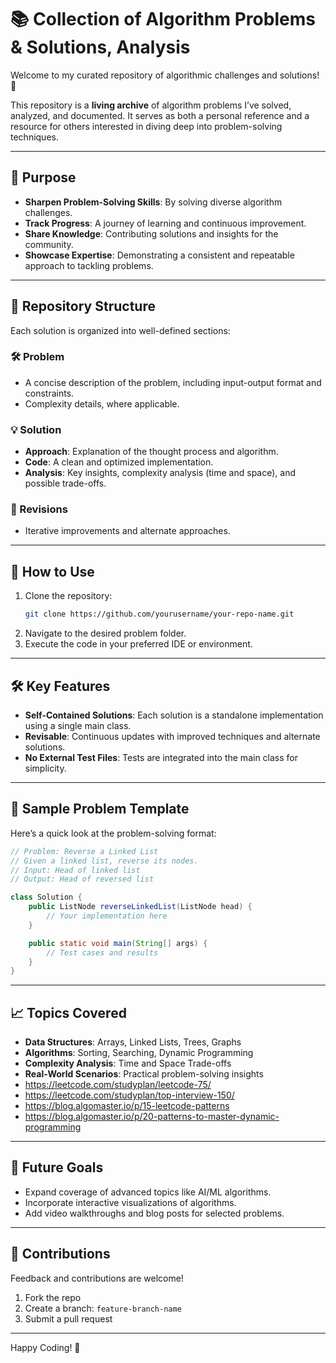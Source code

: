 
# 📚 Collection of Algorithm Problems & Solutions, Analysis

Welcome to my curated repository of algorithmic challenges and solutions! 🚀

This repository is a **living archive** of algorithm problems I’ve solved, analyzed, and documented. It serves as both a personal reference and a resource for others interested in diving deep into problem-solving techniques.

---

## 🎯 Purpose

- **Sharpen Problem-Solving Skills**: By solving diverse algorithm challenges.
- **Track Progress**: A journey of learning and continuous improvement.
- **Share Knowledge**: Contributing solutions and insights for the community.
- **Showcase Expertise**: Demonstrating a consistent and repeatable approach to tackling problems.

---

## 📂 Repository Structure

Each solution is organized into well-defined sections:

### 🛠️ Problem
- A concise description of the problem, including input-output format and constraints.
- Complexity details, where applicable.

### 💡 Solution
- **Approach**: Explanation of the thought process and algorithm.
- **Code**: A clean and optimized implementation.
- **Analysis**: Key insights, complexity analysis (time and space), and possible trade-offs.

### 🔄 Revisions
- Iterative improvements and alternate approaches.

---

## 🚀 How to Use

1. Clone the repository:
   ```bash  
   git clone https://github.com/yourusername/your-repo-name.git  
   ```  
2. Navigate to the desired problem folder.
3. Execute the code in your preferred IDE or environment.

---

## 🛠️ Key Features

- **Self-Contained Solutions**: Each solution is a standalone implementation using a single main class.
- **Revisable**: Continuous updates with improved techniques and alternate solutions.
- **No External Test Files**: Tests are integrated into the main class for simplicity.

---

## 📝 Sample Problem Template

Here’s a quick look at the problem-solving format:

```java  
// Problem: Reverse a Linked List
// Given a linked list, reverse its nodes.  
// Input: Head of linked list  
// Output: Head of reversed list  

class Solution {  
    public ListNode reverseLinkedList(ListNode head) {  
        // Your implementation here  
    }  

    public static void main(String[] args) {  
        // Test cases and results  
    }  
}  
```  

---

## 📈 Topics Covered

- **Data Structures**: Arrays, Linked Lists, Trees, Graphs
- **Algorithms**: Sorting, Searching, Dynamic Programming
- **Complexity Analysis**: Time and Space Trade-offs
- **Real-World Scenarios**: Practical problem-solving insights
- https://leetcode.com/studyplan/leetcode-75/
- https://leetcode.com/studyplan/top-interview-150/
- https://blog.algomaster.io/p/15-leetcode-patterns
- https://blog.algomaster.io/p/20-patterns-to-master-dynamic-programming

---

## 🌟 Future Goals

- Expand coverage of advanced topics like AI/ML algorithms.
- Incorporate interactive visualizations of algorithms.
- Add video walkthroughs and blog posts for selected problems.

---

## 🤝 Contributions

Feedback and contributions are welcome!

1. Fork the repo
2. Create a branch: `feature-branch-name`
3. Submit a pull request

---

Happy Coding! 🎉